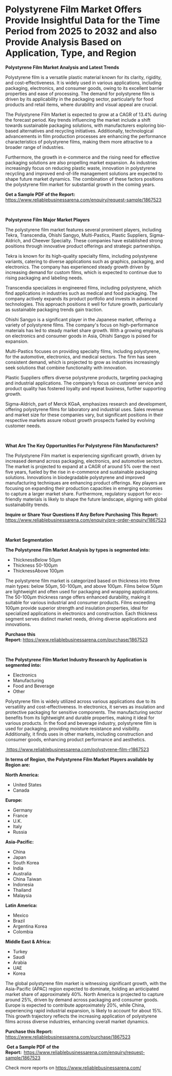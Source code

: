 <p><h1>Polystyrene Film Market Offers Provide Insightful Data for the Time Period from 2025 to 2032 and also Provide Analysis Based on Application, Type, and Region</h1></p><p><strong>Polystyrene Film Market Analysis and Latest Trends</strong></p>
<p><p>Polystyrene film is a versatile plastic material known for its clarity, rigidity, and cost-effectiveness. It is widely used in various applications, including packaging, electronics, and consumer goods, owing to its excellent barrier properties and ease of processing. The demand for polystyrene film is driven by its applicability in the packaging sector, particularly for food products and retail items, where durability and visual appeal are crucial.</p><p>The Polystyrene Film Market is expected to grow at a CAGR of 13.4% during the forecast period. Key trends influencing the market include a shift towards sustainable packaging solutions, with manufacturers exploring bio-based alternatives and recycling initiatives. Additionally, technological advancements in film production processes are enhancing the performance characteristics of polystyrene films, making them more attractive to a broader range of industries. </p><p>Furthermore, the growth in e-commerce and the rising need for effective packaging solutions are also propelling market expansion. As industries increasingly focus on reducing plastic waste, innovation in polystyrene recycling and improved end-of-life management solutions are expected to shape future market dynamics. The combination of these factors positions the polystyrene film market for substantial growth in the coming years.</p></p>
<p><strong>Get a Sample PDF of the Report:&nbsp;</strong> <a href="https://www.reliablebusinessarena.com/enquiry/request-sample/1867523?utm_campaign=1841&utm_medium=2&utm_source=Github&utm_content=ia&utm_term=30012025&utm_id=polystyrene-film">https://www.reliablebusinessarena.com/enquiry/request-sample/1867523</a></p>
<p>&nbsp;</p>
<p><strong>Polystyrene Film Major Market Players</strong></p>
<p><p>The polystyrene film market features several prominent players, including Tekra, Transcendia, Ohishi Sangyo, Multi-Pastics, Plastic Suppliers, Sigma-Aldrich, and Cheever Specialty. These companies have established strong positions through innovative product offerings and strategic partnerships.</p><p>Tekra is known for its high-quality specialty films, including polystyrene variants, catering to diverse applications such as graphics, packaging, and electronics. The company has experienced steady growth driven by increasing demand for custom films, which is expected to continue due to rising packaging and labeling needs.</p><p>Transcendia specializes in engineered films, including polystyrene, which find applications in industries such as medical and food packaging. The company actively expands its product portfolio and invests in advanced technologies. This approach positions it well for future growth, particularly as sustainable packaging trends gain traction.</p><p>Ohishi Sangyo is a significant player in the Japanese market, offering a variety of polystyrene films. The company's focus on high-performance materials has led to steady market share growth. With a growing emphasis on electronics and consumer goods in Asia, Ohishi Sangyo is poised for expansion.</p><p>Multi-Pastics focuses on providing specialty films, including polystyrene, for the automotive, electronics, and medical sectors. The firm has seen consistent demand, which is projected to grow as industries increasingly seek solutions that combine functionality with innovation.</p><p>Plastic Suppliers offers diverse polystyrene products, targeting packaging and industrial applications. The company’s focus on customer service and product quality has fostered loyalty and repeat business, further supporting growth.</p><p>Sigma-Aldrich, part of Merck KGaA, emphasizes research and development, offering polystyrene films for laboratory and industrial uses. Sales revenue and market size for these companies vary, but significant positions in their respective markets assure robust growth prospects fueled by evolving customer needs.</p></p>
<p>&nbsp;</p>
<p><strong>What Are The Key Opportunities For Polystyrene Film Manufacturers?</strong></p>
<p><p>The Polystyrene Film market is experiencing significant growth, driven by increased demand across packaging, electronics, and automotive sectors. The market is projected to expand at a CAGR of around 5% over the next five years, fueled by the rise in e-commerce and sustainable packaging solutions. Innovations in biodegradable polystyrene and improved manufacturing techniques are enhancing product offerings. Key players are focusing on expanding their production capacities in emerging economies to capture a larger market share. Furthermore, regulatory support for eco-friendly materials is likely to shape the future landscape, aligning with global sustainability trends.</p></p>
<p><strong>Inquire or Share Your Questions If Any Before Purchasing This Report:</strong> <a href="https://www.reliablebusinessarena.com/enquiry/pre-order-enquiry/1867523?utm_campaign=1841&utm_medium=2&utm_source=Github&utm_content=ia&utm_term=30012025&utm_id=polystyrene-film">https://www.reliablebusinessarena.com/enquiry/pre-order-enquiry/1867523</a></p>
<p>&nbsp;</p>
<p><strong>Market Segmentation</strong></p>
<p><strong>The Polystyrene Film Market Analysis by types is segmented into:</strong></p>
<p><ul><li>ThicknessBelow 50μm</li><li>Thickness 50-100μm</li><li>ThicknessAbove 100μm</li></ul></p>
<p><p>The polystyrene film market is categorized based on thickness into three main types: below 50μm, 50-100μm, and above 100μm. Films below 50μm are lightweight and often used for packaging and wrapping applications. The 50-100μm thickness range offers enhanced durability, making it suitable for various industrial and consumer products. Films exceeding 100μm provide superior strength and insulation properties, ideal for specialized applications in electronics and construction. Each thickness segment serves distinct market needs, driving diverse applications and innovations.</p></p>
<p><strong>Purchase this Report:&nbsp;</strong><a href="https://www.reliablebusinessarena.com/purchase/1867523?utm_campaign=1841&utm_medium=2&utm_source=Github&utm_content=ia&utm_term=30012025&utm_id=polystyrene-film">https://www.reliablebusinessarena.com/purchase/1867523</a></p>
<p>&nbsp;</p>
<p><strong>The Polystyrene Film Market Industry Research by Application is segmented into:</strong></p>
<p><ul><li>Electronics</li><li>Manufacturing</li><li>Food and Beverage</li><li>Other</li></ul></p>
<p><p>Polystyrene film is widely utilized across various applications due to its versatility and cost-effectiveness. In electronics, it serves as insulation and protective packaging for sensitive components. The manufacturing sector benefits from its lightweight and durable properties, making it ideal for various products. In the food and beverage industry, polystyrene film is used for packaging, providing moisture resistance and visibility. Additionally, it finds uses in other markets, including construction and consumer goods, enhancing product performance and aesthetics.</p></p>
<p><a href="https://www.reliablebusinessarena.com/polystyrene-film-r1867523?utm_campaign=1841&utm_medium=2&utm_source=Github&utm_content=ia&utm_term=30012025&utm_id=polystyrene-film">&nbsp;https://www.reliablebusinessarena.com/polystyrene-film-r1867523</a></p>
<p><strong>In terms of Region, the Polystyrene Film Market Players available by Region are:</strong></p>
<p>
    <p> <strong> North America: </strong>
        <ul>
            <li>United States</li>
            <li>Canada</li>
        </ul>
        </p> 
    <p> <strong> Europe: </strong>
        <ul>
            <li>Germany</li>
            <li>France</li>
            <li>U.K.</li>
            <li>Italy</li>
            <li>Russia</li>
        </ul>
        </p> 
    <p> <strong> Asia-Pacific: </strong>
        <ul>
            <li>China</li>
            <li>Japan</li>
            <li>South Korea</li>
            <li>India</li>
            <li>Australia</li>
            <li>China Taiwan</li>
            <li>Indonesia</li>
            <li>Thailand</li>
            <li>Malaysia</li>
        </ul>
        </p> 
    <p> <strong> Latin America: </strong>
        <ul>
            <li>Mexico</li>
            <li>Brazil</li>
            <li>Argentina Korea</li>
            <li>Colombia</li>
        </ul>
        </p> 
    <p> <strong> Middle East & Africa: </strong>
        <ul>
            <li>Turkey</li>
            <li>Saudi</li>
            <li>Arabia</li>
            <li>UAE</li>
            <li>Korea</li>
        </ul>
    </p>
    </p>
<p><p>The global polystyrene film market is witnessing significant growth, with the Asia-Pacific (APAC) region expected to dominate, holding an anticipated market share of approximately 40%. North America is projected to capture around 25%, driven by demand across packaging and consumer goods. Europe is expected to contribute approximately 20%, while China, experiencing rapid industrial expansion, is likely to account for about 15%. This growth trajectory reflects the increasing application of polystyrene films across diverse industries, enhancing overall market dynamics.</p></p>
<p><strong>Purchase this Report: </strong><a href="https://www.reliablebusinessarena.com/purchase/1867523?utm_campaign=1841&utm_medium=2&utm_source=Github&utm_content=ia&utm_term=30012025&utm_id=polystyrene-film">https://www.reliablebusinessarena.com/purchase/1867523</a></p>
<p>&nbsp;<strong>Get a Sample PDF of the Report:&nbsp;&nbsp;</strong><a href="https://www.reliablebusinessarena.com/enquiry/request-sample/1867523?utm_campaign=1841&utm_medium=2&utm_source=Github&utm_content=ia&utm_term=30012025&utm_id=polystyrene-film">https://www.reliablebusinessarena.com/enquiry/request-sample/1867523</a></p>
<p><strong></strong></p>
<p>Check more reports on <a href="https://www.reliablebusinessarena.com/?utm_campaign=1841&utm_medium=2&utm_source=Github&utm_content=ia&utm_term=30012025&utm_id=polystyrene-film">https://www.reliablebusinessarena.com/</a></p>